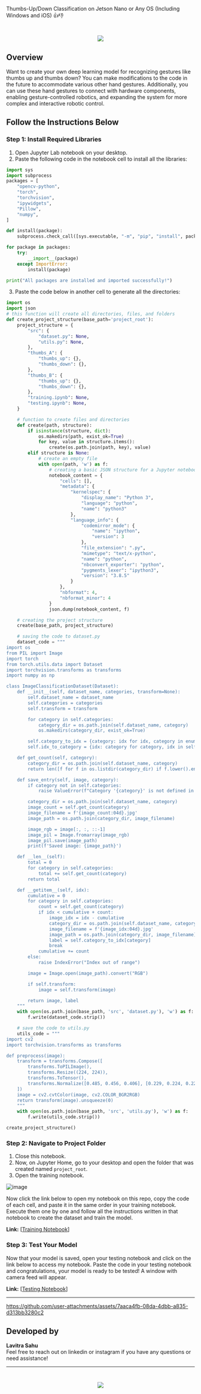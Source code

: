 Thumbs-Up/Down Classification on Jetson Nano or Any OS (Including Windows and iOS) 👍👎

<h1 align="center">
    <img src="https://readme-typing-svg.herokuapp.com/?font=Righteous&size=35&center=true&vCenter=true&width=700&height=100&duration=4000&lines=Thumbs-up+down+Classification!+🤖;" />
</h1>

## Overview

Want to create your own deep learning model for recognizing gestures like thumbs up and thumbs down? You can make modifications to the code in the future to accommodate various other hand gestures. Additionally, you can use these hand gestures to connect with hardware components, enabling gesture-controlled robotics, and expanding the system for more complex and interactive robotic control.

## Follow the Instructions Below

### Step 1: Install Required Libraries

1. Open Jupyter Lab notebook on your desktop.
2. Paste the following code in the notebook cell to install all the libraries:

```python
import sys
import subprocess
packages = [
    "opencv-python",
    "torch",
    "torchvision",
    "ipywidgets",
    "Pillow",  
    "numpy",
]

def install(package):
    subprocess.check_call([sys.executable, "-m", "pip", "install", package])

for package in packages:
    try:
        __import__(package)
    except ImportError:
        install(package)

print("All packages are installed and imported successfully!")
```

3. Paste the code below in another cell to generate all the directories:

```python
import os
import json
# this function will create all directories, files, and folders
def create_project_structure(base_path='project_root'):
    project_structure = {
        "src": {
            "dataset.py": None,
            "utils.py": None,
        },
        "thumbs_A": {
            "thumbs_up": {},
            "thumbs_down": {},
        },
        "thumbs_B": {
            "thumbs_up": {},
            "thumbs_down": {},
        },
        "training.ipynb": None,
        "testing.ipynb": None,
    }

    # function to create files and directories
    def create(path, structure):
        if isinstance(structure, dict):
            os.makedirs(path, exist_ok=True)
            for key, value in structure.items():
                create(os.path.join(path, key), value)
        elif structure is None:
            # create an empty file
            with open(path, 'w') as f:
                # creating a basic JSON structure for a Jupyter notebook
                notebook_content = {
                    "cells": [],
                    "metadata": {
                        "kernelspec": {
                            "display_name": "Python 3",
                            "language": "python",
                            "name": "python3"
                        },
                        "language_info": {
                            "codemirror_mode": {
                                "name": "ipython",
                                "version": 3
                            },
                            "file_extension": ".py",
                            "mimetype": "text/x-python",
                            "name": "python",
                            "nbconvert_exporter": "python",
                            "pygments_lexer": "ipython3",
                            "version": "3.8.5"
                        }
                    },
                    "nbformat": 4,
                    "nbformat_minor": 4
                }
                json.dump(notebook_content, f)

    # creating the project structure
    create(base_path, project_structure)

    # saving the code to dataset.py
    dataset_code = """
import os
from PIL import Image
import torch
from torch.utils.data import Dataset
import torchvision.transforms as transforms
import numpy as np

class ImageClassificationDataset(Dataset):
    def __init__(self, dataset_name, categories, transform=None):
        self.dataset_name = dataset_name
        self.categories = categories
        self.transform = transform

        for category in self.categories:
            category_dir = os.path.join(self.dataset_name, category)
            os.makedirs(category_dir, exist_ok=True)

        self.category_to_idx = {category: idx for idx, category in enumerate(self.categories)}
        self.idx_to_category = {idx: category for category, idx in self.category_to_idx.items()}

    def get_count(self, category):
        category_dir = os.path.join(self.dataset_name, category)
        return len([f for f in os.listdir(category_dir) if f.lower().endswith(('.png', '.jpg', '.jpeg'))])

    def save_entry(self, image, category):
        if category not in self.categories:
            raise ValueError(f"Category '{category}' is not defined in the dataset categories.")

        category_dir = os.path.join(self.dataset_name, category)
        image_count = self.get_count(category)
        image_filename = f'{image_count:04d}.jpg'
        image_path = os.path.join(category_dir, image_filename)

        image_rgb = image[:, :, ::-1]
        image_pil = Image.fromarray(image_rgb)
        image_pil.save(image_path)
        print(f'Saved image: {image_path}')

    def __len__(self):
        total = 0
        for category in self.categories:
            total += self.get_count(category)
        return total

    def __getitem__(self, idx):
        cumulative = 0
        for category in self.categories:
            count = self.get_count(category)
            if idx < cumulative + count:
                image_idx = idx - cumulative
                category_dir = os.path.join(self.dataset_name, category)
                image_filename = f'{image_idx:04d}.jpg'
                image_path = os.path.join(category_dir, image_filename)
                label = self.category_to_idx[category]
                break
            cumulative += count
        else:
            raise IndexError("Index out of range")

        image = Image.open(image_path).convert("RGB")

        if self.transform:
            image = self.transform(image)

        return image, label
    """
    with open(os.path.join(base_path, 'src', 'dataset.py'), 'w') as f:
        f.write(dataset_code.strip())

    # save the code to utils.py
    utils_code = """
import cv2
import torchvision.transforms as transforms

def preprocess(image):
    transform = transforms.Compose([
        transforms.ToPILImage(),
        transforms.Resize((224, 224)),
        transforms.ToTensor(),
        transforms.Normalize([0.485, 0.456, 0.406], [0.229, 0.224, 0.225])
    ])
    image = cv2.cvtColor(image, cv2.COLOR_BGR2RGB)
    return transform(image).unsqueeze(0)
    """
    with open(os.path.join(base_path, 'src', 'utils.py'), 'w') as f:
        f.write(utils_code.strip())

create_project_structure()
```

### Step 2: Navigate to Project Folder

1. Close this notebook.
2. Now, on Jupyter Home, go to your desktop and open the folder that was created named `project_root`.
3. Open the training notebook.

![image](https://github.com/user-attachments/assets/20122d65-1d4d-4b1e-9538-3836b729f89b)

Now click the link below to open my notebook on this repo, copy the code of each cell, and paste it in the same order in your training notebook. Execute them one by one and follow all the instructions written in that notebook to create the dataset and train the model.

**Link:** [[Training Notebook](https://github.com/TechArcanist/Thumbs-up-down-Classification-using-Jetson-Nano/blob/main/training.ipynb)]

### Step 3: Test Your Model

Now that your model is saved, open your testing notebook and click on the link below to access my notebook. Paste the code in your testing notebook and congratulations, your model is ready to be tested! A window with camera feed will appear.

**Link:** [[Testing Notebook](https://github.com/TechArcanist/Thumbs-up-down-Classification-using-Jetson-Nano/blob/main/testing.ipynb)]

---

https://github.com/user-attachments/assets/7aaca4fb-08da-4dbb-a835-d313bb3280c2

## Developed by

**Lavitra Sahu**  
Feel free to reach out on linkedin or instagram if you have any questions or need assistance!

---

<h1 align="center">
    <img src="https://readme-typing-svg.herokuapp.com/?font=Righteous&size=35&center=true&vCenter=true&width=500&height=70&duration=4000&lines=Thanks+for+Visiting!+👋;" />
</h1> 
